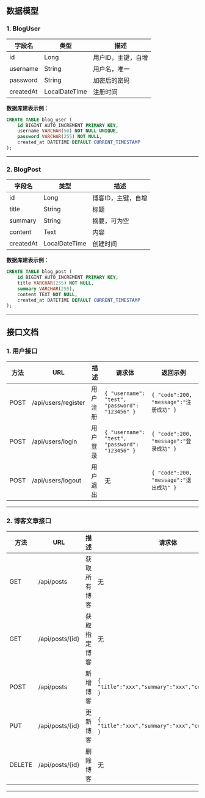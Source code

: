 

## **数据模型**

### 1. BlogUser

| 字段名    | 类型          | 描述               |
| --------- | ------------- | ------------------ |
| id        | Long          | 用户ID，主键，自增 |
| username  | String        | 用户名，唯一       |
| password  | String        | 加密后的密码       |
| createdAt | LocalDateTime | 注册时间           |

**数据库建表示例**：

```sql
CREATE TABLE blog_user (
    id BIGINT AUTO_INCREMENT PRIMARY KEY,
    username VARCHAR(50) NOT NULL UNIQUE,
    password VARCHAR(255) NOT NULL,
    created_at DATETIME DEFAULT CURRENT_TIMESTAMP
);
```

------

### 2. BlogPost

| 字段名    | 类型          | 描述               |
| --------- | ------------- | ------------------ |
| id        | Long          | 博客ID，主键，自增 |
| title     | String        | 标题               |
| summary   | String        | 摘要，可为空       |
| content   | Text          | 内容               |
| createdAt | LocalDateTime | 创建时间           |

**数据库建表示例**：

```sql
CREATE TABLE blog_post (
    id BIGINT AUTO_INCREMENT PRIMARY KEY,
    title VARCHAR(255) NOT NULL,
    summary VARCHAR(255),
    content TEXT NOT NULL,
    created_at DATETIME DEFAULT CURRENT_TIMESTAMP
);
```

------

## **接口文档**

### 1. 用户接口

| 方法 | URL                 | 描述     | 请求体                                         | 返回示例                               |
| ---- | ------------------- | -------- | ---------------------------------------------- | -------------------------------------- |
| POST | /api/users/register | 用户注册 | `{ "username": "test", "password": "123456" }` | `{ "code":200, "message":"注册成功" }` |
| POST | /api/users/login    | 用户登录 | `{ "username": "test", "password": "123456" }` | `{ "code":200, "message":"登录成功" }` |
| POST | /api/users/logout   | 用户退出 | 无                                             | `{ "code":200, "message":"退出成功" }` |

------

### 2. 博客文章接口

| 方法   | URL             | 描述         | 请求体                                              | 返回示例                                   |
| ------ | --------------- | ------------ | --------------------------------------------------- | ------------------------------------------ |
| GET    | /api/posts      | 获取所有博客 | 无                                                  | `{ "code":200, "data":[{...}] }`           |
| GET    | /api/posts/{id} | 获取指定博客 | 无                                                  | `{ "code":200, "data": {...} }`            |
| POST   | /api/posts      | 新增博客     | `{ "title":"xxx","summary":"xxx","content":"xxx" }` | `{ "code":200, "message":"博客添加成功" }` |
| PUT    | /api/posts/{id} | 更新博客     | `{ "title":"xxx","summary":"xxx","content":"xxx" }` | `{ "code":200, "message":"博客更新成功" }` |
| DELETE | /api/posts/{id} | 删除博客     | 无                                                  | `{ "code":200, "message":"博客删除成功" }` |

------



